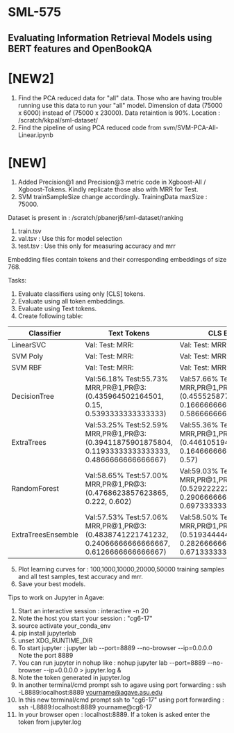 # SML-575
## Evaluating Information Retrieval Models using BERT features and OpenBookQA 

# [NEW2]
1. Find the PCA reduced data for "all" data. Those who are having trouble running use this data to run your "all" model. Dimension of data (75000 x 6000) instead of (75000 x 23000). Data retaintion is 90%.
Location : /scratch/kkpal/sml-dataset/
2. Find the pipeline of using PCA reduced code from svm/SVM-PCA-All-Linear.ipynb

# [NEW]
1. Added Precision@1 and Precision@3 metric code in Xgboost-All / Xgboost-Tokens. Kindly replicate those also with MRR for Test.
2. SVM trainSampleSize change accordingly. TrainingData maxSize : 75000.


Dataset is present in : /scratch/pbanerj6/sml-dataset/ranking 
 
1. train.tsv 
2. val.tsv : Use this for model selection
3. test.tsv : Use this only for measuring accuracy and mrr

Embedding files contain tokens and their corresponding embeddings of size 768. 

Tasks:
1. Evaluate classifiers using only [CLS] tokens.
2. Evaluate using all token embeddings.
3. Evaluate using Text tokens.
4. Create following table:

| Classifier | Text Tokens | CLS Emb | All Tokens|
|------------|-------------|---------|-----------|
| LinearSVC  | Val: Test: MRR:| Val: Test: MRR: | Val: Test: MRR:|
| SVM Poly  | Val: Test: MRR:| Val: Test: MRR: | Val: Test: MRR:|
| SVM RBF  | Val: Test: MRR:| Val: Test: MRR: | Val: Test: MRR:|
| DecisionTree  | Val:56.18% Test:55.73% MRR,PR@1,PR@3:(0.435964502164501, 0.15, 0.5393333333333333)| Val:57.66% Test:56.80% MRR,PR@1,PR@3:(0.45552587782587617, 0.16666666666666666, 0.5866666666666667) | Val:55.84% Test:55.68% MRR,PR@1,PR@3:(0.4611036075036066, 0.18333333333333332, 0.5826666666666667)|
| ExtraTrees  | Val:53.25% Test:52.59% MRR,PR@1,PR@3:(0.39411875901875804, 0.11933333333333333, 0.4866666666666667) | Val:55.36% Test:55.16% MRR,PR@1,PR@3:(0.44610519480519406, 0.16466666666666666, 0.57) | Val:54.39% Test:53.60% MRR,PR@1,PR@3:(0.40922029822029676, 0.126, 0.4573333333333333)|
| RandomForest | Val:58.65% Test:57.00% MRR,PR@1,PR@3:(0.4768623857623865, 0.222, 0.602)| Val:59.03% Test:59.21% MRR,PR@1,PR@3:(0.5292222222222241, 0.2906666666666667, 0.6973333333333334) | Val:58.76% Test:57.88% MRR,PR@1,PR@3:(0.5313962962962976, 0.29533333333333334, 0.69)|
| ExtraTreesEnsemble | Val:57.53% Test:57.06% MRR,PR@1,PR@3:(0.4838741221741232, 0.24066666666666667, 0.6126666666666667)| Val:58.50% Test:58.32% MRR,PR@1,PR@3:(0.5193444444444472, 0.2826666666666667, 0.6713333333333333) | Val:57.74% Test:56.74% MRR,PR@1,PR@3:(0.5080313131313139, 0.26866666666666666, 0.6526666666666666)|


5. Plot learning curves for : 100,1000,10000,20000,50000 training samples and all test samples, test accuracy and mrr.
6. Save your best models.




Tips to work on Jupyter in Agave:

1. Start an interactive session : interactive -n 20 
2. Note the host you start your session : "cg6-17"
3. source activate your_conda_env
4. pip install jupyterlab
5. unset XDG_RUNTIME_DIR
6. To start jupyter : jupyter lab --port=8889 --no-browser --ip=0.0.0.0 
Note the port 8889
7. You can run jupyter in nohup like : nohup jupyter lab --port=8889 --no-browser --ip=0.0.0.0 > jupyter.log &
8. Note the token generated in jupyter.log 
9. In another terminal/cmd prompt ssh to agave using port forwarding : ssh -L8889:localhost:8889 yourname@agave.asu.edu
10. In this new terminal/cmd prompt ssh to "cg6-17" using port forwarding : ssh -L8889:localhost:8889 yourname@cg6-17
11. In your browser open : localhost:8889. If a token is asked enter the token from jupyter.log




